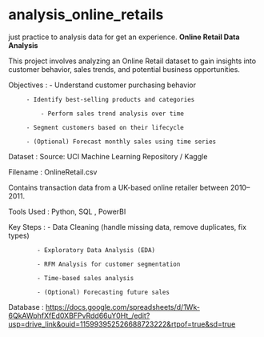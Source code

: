 # analysis_online_retails
just practice to analysis data for get an experience.
**Online Retail Data Analysis**

This project involves analyzing an Online Retail dataset to gain insights into customer behavior, sales trends, and potential business opportunities.

Objectives : - Understand customer purchasing behavior

	     - Identify best-selling products and categories

             - Perform sales trend analysis over time

	     - Segment customers based on their lifecycle

	     - (Optional) Forecast monthly sales using time series

Dataset :	Source: UCI Machine Learning Repository / Kaggle

Filename : OnlineRetail.csv

Contains transaction data from a UK-based online retailer between 2010–2011.

Tools Used : Python, SQL , PowerBI

Key Steps : - Data Cleaning (handle missing data, remove duplicates, fix types)

            - Exploratory Data Analysis (EDA)

            - RFM Analysis for customer segmentation

            - Time-based sales analysis

            - (Optional) Forecasting future sales

Database : https://docs.google.com/spreadsheets/d/1Wk-6QkAWphfXfEd0XBFPvRdd66uY0Ht_/edit?usp=drive_link&ouid=115993952526688723222&rtpof=true&sd=true
